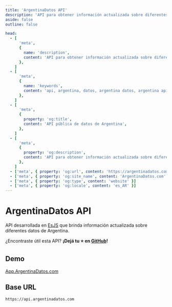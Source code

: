 ```yaml
---
title: 'ArgentinaDatos API'
description: 'API para obtener información actualizada sobre diferentes datos de Argentina.'
aside: false
outline: false

head:
  - [
      'meta',
      {
        name: 'description',
        content: 'API para obtener información actualizada sobre diferentes datos de Argentina.',
      },
    ]
  - [
      'meta',
      {
        name: 'keywords',
        content: 'api, argentina, datos, argentina datos, argentina api, argentina datos api',
      },
    ]
  - [
      'meta',
      {
        property: 'og:title',
        content: 'API pública de datos de Argentina',
      },
    ]
  - [
      'meta',
      {
        property: 'og:description',
        content: 'API para obtener información actualizada sobre diferentes datos de Argentina.',
      },
    ]
  - ['meta', { property: 'og:url', content: 'https://argentinadatos.com' }]
  - ['meta', { property: 'og:site_name', content: 'ArgentinaDatos.com' }]
  - ['meta', { property: 'og:type', content: 'website' }]
  - ['meta', { property: 'og:locale', content: 'es_AR' }]
---
```


# ArgentinaDatos API

API desarrollada en [EsJS](https://es.js.org?ref=argentinadatos.com) que brinda información actualizada sobre diferentes datos de Argentina.

¿Encontraste útil esta API? **¡Dejá tu ⭐ en [GitHub](https://github.com/enzonotario/esjs-argentina-datos-api)!**

## Demo

[App.ArgentinaDatos.com](https://app.argentinadatos.com)

## Base URL

```
https://api.argentinadatos.com
```



